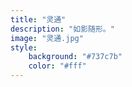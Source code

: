 ```yaml
---
title: "灵通"
description: "如影随形。"
image: "灵通.jpg"
style:
    background: "#737c7b"
    color: "#fff"
---
```

